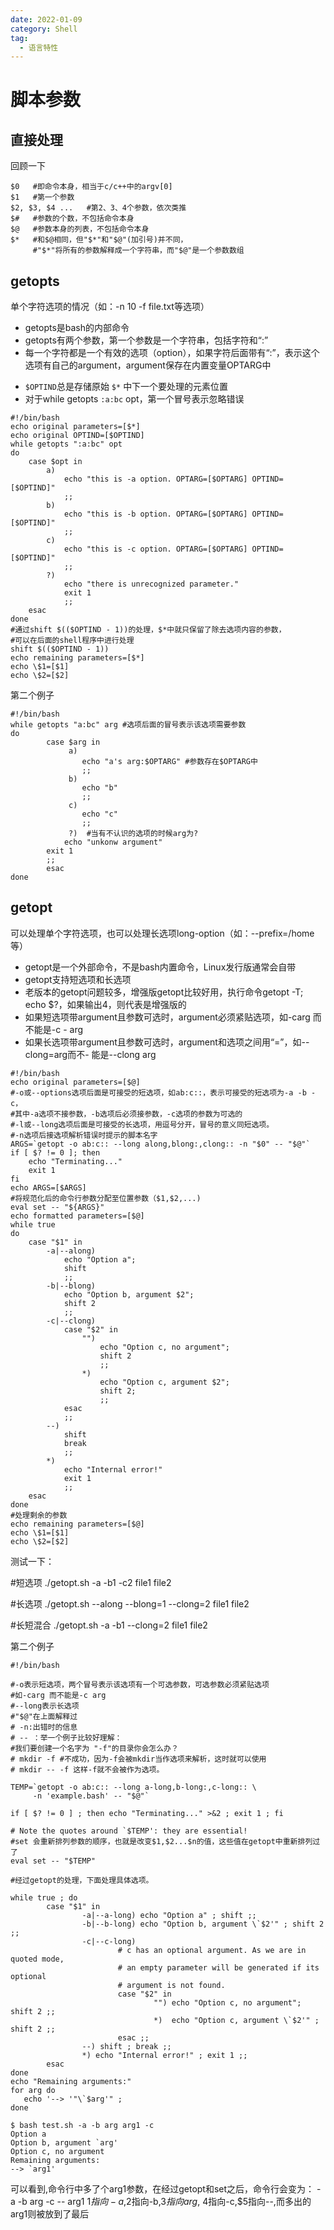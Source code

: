 ```yaml
---
date: 2022-01-09
category: Shell
tag:
  - 语言特性
---
```


# 脚本参数

## 直接处理

回顾一下

```plain
$0   #即命令本身，相当于c/c++中的argv[0]
$1   #第一个参数
$2, $3, $4 ...   #第2、3、4个参数，依次类推
$#   #参数的个数，不包括命令本身
$@   #参数本身的列表，不包括命令本身
$*   #和$@相同，但"$*"和"$@"(加引号)并不同，
     #"$*"将所有的参数解释成一个字符串，而"$@"是一个参数数组
```

## getopts

单个字符选项的情况（如：-n 10 -f file.txt等选项）

- getopts是bash的内部命令
- getopts有两个参数，第一个参数是一个字符串，包括字符和“:”
- 每一个字符都是一个有效的选项（option），如果字符后面带有“:”，表示这个选项有自己的argument，argument保存在内置变量OPTARG中

+ `$OPTIND`总是存储原始 `$*` 中下一个要处理的元素位置
+ 对于while getopts `:a:bc` opt，第一个冒号表示忽略错误

```shell
#!/bin/bash
echo original parameters=[$*]
echo original OPTIND=[$OPTIND]
while getopts ":a:bc" opt
do
    case $opt in
        a)
            echo "this is -a option. OPTARG=[$OPTARG] OPTIND=[$OPTIND]"
            ;;
        b)
            echo "this is -b option. OPTARG=[$OPTARG] OPTIND=[$OPTIND]"
            ;;
        c)
            echo "this is -c option. OPTARG=[$OPTARG] OPTIND=[$OPTIND]"
            ;;
        ?)
            echo "there is unrecognized parameter."
            exit 1
            ;;
    esac
done
#通过shift $(($OPTIND - 1))的处理，$*中就只保留了除去选项内容的参数，
#可以在后面的shell程序中进行处理
shift $(($OPTIND - 1))
echo remaining parameters=[$*]
echo \$1=[$1]
echo \$2=[$2]
```

第二个例子

```shell
#!/bin/bash
while getopts "a:bc" arg #选项后面的冒号表示该选项需要参数
do
        case $arg in
             a)
                echo "a's arg:$OPTARG" #参数存在$OPTARG中
                ;;
             b)
                echo "b"
                ;;
             c)
                echo "c"
                ;;
             ?)  #当有不认识的选项的时候arg为?
            echo "unkonw argument"
        exit 1
        ;;
        esac
done
```

## getopt

可以处理单个字符选项，也可以处理长选项long-option（如：--prefix=/home等）

- getopt是一个外部命令，不是bash内置命令，Linux发行版通常会自带
- getopt支持短选项和长选项
- 老版本的getopt问题较多，增强版getopt比较好用，执行命令getopt -T; echo $?，如果输出4，则代表是增强版的
- 如果短选项带argument且参数可选时，argument必须紧贴选项，如-carg 而不能是-c - arg
- 如果长选项带argument且参数可选时，argument和选项之间用“=”，如--clong=arg而不- 能是--clong arg

```shell
#!/bin/bash
echo original parameters=[$@]
#-o或--options选项后面是可接受的短选项，如ab:c::，表示可接受的短选项为-a -b -c，
#其中-a选项不接参数，-b选项后必须接参数，-c选项的参数为可选的
#-l或--long选项后面是可接受的长选项，用逗号分开，冒号的意义同短选项。
#-n选项后接选项解析错误时提示的脚本名字
ARGS=`getopt -o ab:c:: --long along,blong:,clong:: -n "$0" -- "$@"`
if [ $? != 0 ]; then
    echo "Terminating..."
    exit 1
fi
echo ARGS=[$ARGS]
#将规范化后的命令行参数分配至位置参数（$1,$2,...)
eval set -- "${ARGS}"
echo formatted parameters=[$@]
while true
do
    case "$1" in
        -a|--along) 
            echo "Option a";
            shift
            ;;
        -b|--blong)
            echo "Option b, argument $2";
            shift 2
            ;;
        -c|--clong)
            case "$2" in
                "")
                    echo "Option c, no argument";
                    shift 2  
                    ;;
                *)
                    echo "Option c, argument $2";
                    shift 2;
                    ;;
            esac
            ;;
        --)
            shift
            break
            ;;
        *)
            echo "Internal error!"
            exit 1
            ;;
    esac
done
#处理剩余的参数
echo remaining parameters=[$@]
echo \$1=[$1]
echo \$2=[$2]
```

测试一下：

#短选项 ./getopt.sh -a -b1 -c2 file1 file2

#长选项 ./getopt.sh --along --blong=1 --clong=2 file1 file2

#长短混合 ./getopt.sh -a -b1 --clong=2 file1 file2

第二个例子

```shell
#!/bin/bash
 
#-o表示短选项，两个冒号表示该选项有一个可选参数，可选参数必须紧贴选项
#如-carg 而不能是-c arg
#--long表示长选项
#"$@"在上面解释过
# -n:出错时的信息
# -- ：举一个例子比较好理解：
#我们要创建一个名字为 "-f"的目录你会怎么办？
# mkdir -f #不成功，因为-f会被mkdir当作选项来解析，这时就可以使用
# mkdir -- -f 这样-f就不会被作为选项。
 
TEMP=`getopt -o ab:c:: --long a-long,b-long:,c-long:: \
     -n 'example.bash' -- "$@"`
 
if [ $? != 0 ] ; then echo "Terminating..." >&2 ; exit 1 ; fi
 
# Note the quotes around `$TEMP': they are essential!
#set 会重新排列参数的顺序，也就是改变$1,$2...$n的值，这些值在getopt中重新排列过了
eval set -- "$TEMP"
 
#经过getopt的处理，下面处理具体选项。
 
while true ; do
        case "$1" in
                -a|--a-long) echo "Option a" ; shift ;;
                -b|--b-long) echo "Option b, argument \`$2'" ; shift 2 ;;
                -c|--c-long)
                        # c has an optional argument. As we are in quoted mode,
                        # an empty parameter will be generated if its optional
                        # argument is not found.
                        case "$2" in
                                "") echo "Option c, no argument"; shift 2 ;;
                                *)  echo "Option c, argument \`$2'" ; shift 2 ;;
                        esac ;;
                --) shift ; break ;;
                *) echo "Internal error!" ; exit 1 ;;
        esac
done
echo "Remaining arguments:"
for arg do
   echo '--> '"\`$arg'" ;
done
```

```text
$ bash test.sh -a -b arg arg1 -c
Option a
Option b, argument `arg'
Option c, no argument
Remaining arguments:
--> `arg1'
```

可以看到,命令行中多了个arg1参数，在经过getopt和set之后，命令行会变为： -a -b arg -c -- arg1 $1指向-a,$2指向-b,$3指向arg,$
4指向-c,$5指向--,而多出的arg1则被放到了最后
